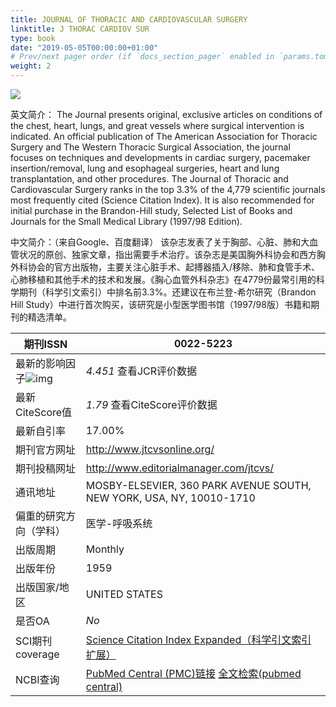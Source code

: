 ```yaml
---
title: JOURNAL OF THORACIC AND CARDIOVASCULAR SURGERY
linktitle: J THORAC CARDIOV SUR
type: book
date: "2019-05-05T00:00:00+01:00"
# Prev/next pager order (if `docs_section_pager` enabled in `params.toml`)
weight: 2
---
```

![](https://i.loli.net/2021/03/13/9LAFYfmjpEzIyRJ.jpg)

英文简介：
The Journal presents original, exclusive articles on conditions of the chest, heart, lungs, and great vessels where surgical intervention is indicated. An official publication of The American Association for Thoracic Surgery and The Western Thoracic Surgical Association, the journal focuses on techniques and developments in cardiac surgery, pacemaker insertion/removal, lung and esophageal surgeries, heart and lung transplantation, and other procedures. The Journal of Thoracic and Cardiovascular Surgery ranks in the top 3.3% of the 4,779 scientific journals most frequently cited (Science Citation Index). It is also recommended for initial purchase in the Brandon-Hill study, Selected List of Books and Journals for the Small Medical Library (1997/98 Edition).

中文简介：（来自Google、百度翻译）
该杂志发表了关于胸部、心脏、肺和大血管状况的原创、独家文章，指出需要手术治疗。该杂志是美国胸外科协会和西方胸外科协会的官方出版物，主要关注心脏手术、起搏器插入/移除、肺和食管手术、心肺移植和其他手术的技术和发展。《胸心血管外科杂志》在4779份最常引用的科学期刊（科学引文索引）中排名前3.3%。还建议在布兰登-希尔研究（Brandon Hill Study）中进行首次购买，该研究是小型医学图书馆（1997/98版）书籍和期刊的精选清单。

| 期刊ISSN                                                     | 0022-5223                                                    |
| ------------------------------------------------------------ | ------------------------------------------------------------ |
| 最新的影响因子![img](https://www.shengsci.com/static/index/images/latest.png) | *4.451* 查看JCR评价数据                                      |
| 最新CiteScore值                                              | *1.79* 查看CiteScore评价数据                                 |
| 最新自引率                                                   | 17.00%                                                       |
| 期刊官方网址                                                 | http://www.jtcvsonline.org/                                  |
| 期刊投稿网址                                                 | http://www.editorialmanager.com/jtcvs/                       |
| 通讯地址                                                     | MOSBY-ELSEVIER, 360 PARK AVENUE SOUTH, NEW YORK, USA, NY, 10010-1710 |
| 偏重的研究方向（学科）                                       | 医学-呼吸系统                                                |
| 出版周期                                                     | Monthly                                                      |
| 出版年份                                                     | 1959                                                         |
| 出版国家/地区                                                | UNITED STATES                                                |
| 是否OA                                                       | *No*                                                         |
| SCI期刊coverage                                              | [Science Citation Index Expanded（科学引文索引扩展）](http://mjl.clarivate.com/cgi-bin/jrnlst/jlresults.cgi?PC=D&ISSN=0022-5223) |
| NCBI查询                                                     | [PubMed Central (PMC)链接](http://www.ncbi.nlm.nih.gov/nlmcatalog?term=0022-5223[ISSN]) [全文检索(pubmed central)](http://www.ncbi.nlm.nih.gov/pmc?term=0022-5223) |


